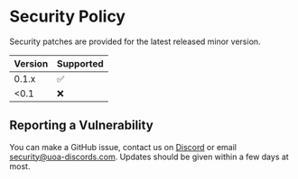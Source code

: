 # Security Policy

Security patches are provided for the latest released minor version.

| Version | Supported          |
| ------- | ------------------ |
| 0.1.x   | :white_check_mark: |
| <0.1    | :x:                |

## Reporting a Vulnerability

You can make a GitHub issue, contact us on [Discord](https://discord.gg/XmdRWSCy2U) or email security@uoa-discords.com. Updates should be given within a few days at most.
